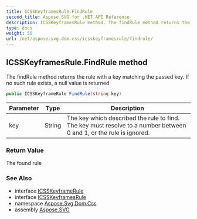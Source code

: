 ```yaml
---
title: ICSSKeyframesRule.FindRule
second_title: Aspose.SVG for .NET API Reference
description: ICSSKeyframesRule method. The findRule method returns the rule with a key matching the passed key. If no such rule exists a null value is returned
type: docs
weight: 50
url: /net/aspose.svg.dom.css/icsskeyframesrule/findrule/
---
```

## ICSSKeyframesRule.FindRule method

The findRule method returns the rule with a key matching the passed key. If no such rule exists, a null value is returned

```csharp
public ICSSKeyframeRule FindRule(string key)
```

| Parameter | Type | Description |
| --- | --- | --- |
| key | String | The key which described the rule to find. The key must resolve to a number between 0 and 1, or the rule is ignored. |

### Return Value

The found rule

### See Also

* interface [ICSSKeyframeRule](../../icsskeyframerule/)
* interface [ICSSKeyframesRule](../)
* namespace [Aspose.Svg.Dom.Css](../../../aspose.svg.dom.css/)
* assembly [Aspose.SVG](../../../)
